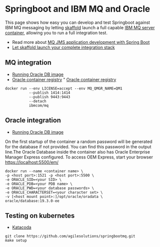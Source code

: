 # Springboot and IBM MQ and Oracle
This page shows how easy you can develop and test Springboot against IBM MQ messaging by letting [skaffold](https://itnext.io/continuous-spring-boot-deployment-in-kubernetes-using-jib-and-skaffold-11fd3c71d941) launch a full capable [IBM MQ server container](https://github.com/ibm-messaging/mq-container), allowing you to run a full integration test.

* Read more about [MQ JMS application development with Spring Boot](https://developer.ibm.com/tutorials/mq-jms-application-development-with-spring-boot/)
* [Let skaffold launch your complete integration stack](https://github.com/GoogleContainerTools/skaffold/tree/master/examples/microservices)

## MQ integration

* [Running Oracle DB image](https://github.com/ibm-messaging/mq-container)
* [Oracle container registry](https://technology.amis.nl/2017/12/30/oracle-database-in-a-docker-container-from-oracle-container-registry/)
" [Oracle container registry](https://container-registry.oracle.com)

```
docker run ‑‑env LICENSE=accept ‑‑env MQ_QMGR_NAME=QM1
           ‑‑publish 1414:1414
           ‑‑publish 9443:9443
           ‑‑detach
           ibmcom/mq
```

## Oracle integration

* [Running Oracle DB image](https://github.com/oracle/docker-images/blob/master/OracleDatabase/SingleInstance/README.md)

On the first startup of the container a random password will be generated for the database if not provided. You can find this password in the output line.The Oracle Database inside the container also has Oracle Enterprise Manager Express configured. To access OEM Express, start your browser [https://localhost:5500/em/](https://localhost:5500/em/)

```
docker run --name <container name> \
-p <host port>:1521 -p <host port>:5500 \
-e ORACLE_SID=<your SID> \
-e ORACLE_PDB=<your PDB name> \
-e ORACLE_PWD=<your database passwords> \
-e ORACLE_CHARACTERSET=<your character set> \
-v [<host mount point>:]/opt/oracle/oradata \
oracle/database:19.3.0-ee

```

## Testing on kubernetes

* [Katacoda](https://www.katacoda.com/courses/kubernetes/helm-package-manager)

```
git clone https://github.com/agilesolutions/springbootmq.git
make setup
```
